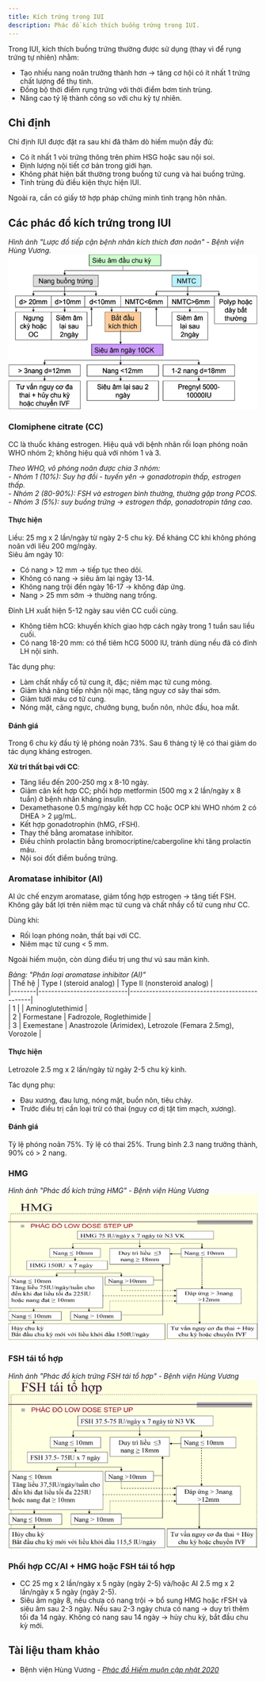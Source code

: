 ```yaml
---
title: Kích trứng trong IUI
description: Phác đồ kích thích buồng trứng trong IUI.
---
```


Trong IUI, kích thích buồng trứng thường được sử dụng (thay vì để rụng trứng tự nhiên) nhằm:

- Tạo nhiều nang noãn trưởng thành hơn → tăng cơ hội có ít nhất 1 trứng chất lượng để thụ tinh.
- Đồng bộ thời điểm rụng trứng với thời điểm bơm tinh trùng.
- Nâng cao tỷ lệ thành công so với chu kỳ tự nhiên.

## Chỉ định

Chỉ định IUI được đặt ra sau khi đã thăm dò hiếm muộn đầy đủ:

- Có ít nhất 1 vòi trứng thông trên phim HSG hoặc sau nội soi.
- Định lượng nội tiết cơ bản trong giới hạn.
- Không phát hiện bất thường trong buồng tử cung và hai buồng trứng.
- Tinh trùng đủ điều kiện thực hiện IUI.

Ngoài ra, cần có giấy tờ hợp pháp chứng minh tình trạng hôn nhân.

## Các phác đồ kích trứng trong IUI

_Hình ảnh "Lược đồ tiếp cận bệnh nhân kích thích đơn noãn" - Bệnh viện Hùng Vương._  
![Lược đồ tiếp cận bệnh nhân kích thích đơn noãn](./_images/kich-trung/horem-luoc-do-tiep-can-kich-trung-don-noan.png)

### Clomiphene citrate (CC)

CC là thuốc kháng estrogen. Hiệu quả với bệnh nhân rối loạn phóng noãn WHO nhóm 2; không hiệu quả với nhóm 1 và 3.

_Theo WHO, vô phóng noãn được chia 3 nhóm:<br>- Nhóm 1 (10%): Suy hạ đồi - tuyến yên → gonadotropin thấp, estrogen thấp.<br>- Nhóm 2 (80-90%): FSH và estrogen bình thường, thường gặp trong PCOS.<br>- Nhóm 3 (5%): suy buồng trứng → estrogen thấp, gonadotropin tăng cao._

#### Thực hiện

Liều: 25 mg x 2 lần/ngày từ ngày 2-5 chu kỳ. Đề kháng CC khi không phóng noãn với liều 200 mg/ngày.  
Siêu âm ngày 10:

- Có nang > 12 mm → tiếp tục theo dõi.
- Không có nang → siêu âm lại ngày 13-14.
- Không nang trội đến ngày 16-17 → không đáp ứng.
- Nang > 25 mm sớm → thường nang trống.

Đỉnh LH xuất hiện 5-12 ngày sau viên CC cuối cùng.

- Không tiêm hCG: khuyến khích giao hợp cách ngày trong 1 tuần sau liều cuối.
- Có nang 18-20 mm: có thể tiêm hCG 5000 IU, tránh dùng nếu đã có đỉnh LH nội sinh.

Tác dụng phụ:

- Làm chất nhầy cổ tử cung ít, đặc; niêm mạc tử cung mỏng.
- Giảm khả năng tiếp nhận nội mạc, tăng nguy cơ sảy thai sớm.
- Giảm tưới máu cơ tử cung.
- Nóng mặt, căng ngực, chướng bụng, buồn nôn, nhức đầu, hoa mắt.

#### Đánh giá

Trong 6 chu kỳ đầu tỷ lệ phóng noãn 73%. Sau 6 tháng tỷ lệ có thai giảm do tác dụng kháng estrogen.

**Xử trí thất bại với CC**:

- Tăng liều đến 200-250 mg x 8-10 ngày.
- Giảm cân kết hợp CC; phối hợp metformin (500 mg x 2 lần/ngày x 8 tuần) ở bệnh nhân kháng insulin.
- Dexamethasone 0.5 mg/ngày kết hợp CC hoặc OCP khi WHO nhóm 2 có DHEA > 2 µg/mL.
- Kết hợp gonadotrophin (hMG, rFSH).
- Thay thế bằng aromatase inhibitor.
- Điều chỉnh prolactin bằng bromocriptine/cabergoline khi tăng prolactin máu.
- Nội soi đốt điểm buồng trứng.

### Aromatase inhibitor (AI)

AI ức chế enzym aromatase, giảm tổng hợp estrogen → tăng tiết FSH. Không gây bất lợi trên niêm mạc tử cung và chất nhầy cổ tử cung như CC.

Dùng khi:

- Rối loạn phóng noãn, thất bại với CC.
- Niêm mạc tử cung < 5 mm.

Ngoài hiếm muộn, còn dùng điều trị ung thư vú sau mãn kinh.

_Bảng: "Phân loại aromatase inhibitor (AI)"_  
| Thế hệ | Type I (steroid analog) | Type II (nonsteroid analog) |  
|--------|----------------------------|-----------------------------------------------|  
| 1 | | Aminoglutethimid |  
| 2 | Formestane | Fadrozole, Roglethimide |  
| 3 | Exemestane | Anastrozole (Arimidex), Letrozole (Femara 2.5mg), Vorozole |

#### Thực hiện

Letrozole 2.5 mg x 2 lần/ngày từ ngày 2-5 chu kỳ kinh.

Tác dụng phụ:

- Đau xương, đau lưng, nóng mặt, buồn nôn, tiêu chảy.
- Trước điều trị cần loại trừ có thai (nguy cơ dị tật tim mạch, xương).

#### Đánh giá

Tỷ lệ phóng noãn 75%. Tỷ lệ có thai 25%. Trung bình 2.3 nang trưởng thành, 90% có > 2 nang.

### HMG

_Hình ảnh "Phác đồ kích trứng HMG" - Bệnh viện Hùng Vương_  
![Phác đồ kích trứng HMG](./_images/kich-trung/horem-kich-trung-hmg.png)

### FSH tái tổ hợp

_Hình ảnh "Phác đồ kích trứng FSH tái tổ hợp" - Bệnh viện Hùng Vương_  
![Phác đồ kích trứng FSH tái tổ hợp](./_images/kich-trung/horem-kich-trung-FSH-tai-to-hop.png)

### Phối hợp CC/AI + HMG hoặc FSH tái tổ hợp

- CC 25 mg x 2 lần/ngày x 5 ngày (ngày 2-5) và/hoặc AI 2.5 mg x 2 lần/ngày x 5 ngày (ngày 2-5).
- Siêu âm ngày 8, nếu chưa có nang trội → bổ sung HMG hoặc rFSH và siêu âm sau 2-3 ngày. Nếu sau 2-3 ngày chưa có nang → duy trì thêm tối đa 14 ngày. Không có nang sau 14 ngày → hủy chu kỳ, bắt đầu chu kỳ mới.

## Tài liệu tham khảo

- Bệnh viện Hùng Vương - [_Phác đồ Hiếm muộn cập nhật 2020_](https://bvhungvuong.vn/danh-cho-nhan-vien/phac-do-hiem-muon-cap-nhat-2020)
